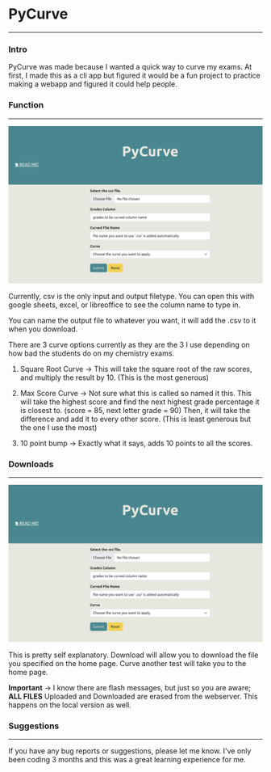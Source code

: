 # PyCurve

___

### Intro

PyCurve was made because I wanted a quick way to curve my exams. At first,
I made this as a cli app but figured it would be a fun project to practice
making a webapp and figured it could help people.

### Function

___

![Home Page!](/images/home.png "Home Page")

Currently, csv is the only input and output filetype. You can open this with
google sheets, excel, or libreoffice to see the column name to type in.

You can name the output file to whatever you want, it will add the .csv to it
when you download.

There are 3 curve options currently as they are the 3 I use depending on how bad
the students do on my chemistry exams.

1. Square Root Curve -> This will take the square root of the raw scores, and multiply
the result by 10. (This is the most generous)

2. Max Score Curve -> Not sure what this is called so named it this. This will take
the highest score and find the next highest grade percentage it is closest to. 
(score = 85, next letter grade = 90) Then, it will take the difference and add it
to every other score. (This is least generous but the one I use the most)

3. 10 point bump -> Exactly what it says, adds 10 points to all the scores.

### Downloads

___

![Downloads!](/images/home.png "Downloads")

This is pretty self explanatory. Download will allow you to download the file 
you specified on the home page. Curve another test will take you to the home page.

**Important** -> I know there are flash messages, but just so you are aware;
**ALL FILES** Uploaded and Downloaded are erased from the webserver. This happens 
on the local version as well.

### Suggestions

___

If you have any bug reports or suggestions, please let me know. I've only been
coding 3 months and this was a great learning experience for me.
